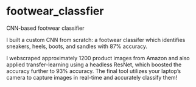 # footwear_classfier
CNN-based footwear classifier

I built a custom CNN from scratch: a footwear classifer which identifies sneakers, heels, boots, and sandles with 87% accuracy. 

I webscraped approximately 1200 product images from Amazon and also applied transfer-learning using a headless ResNet, which boosted the accuracy further to 93% accuracy. The final tool utilizes your laptop’s camera to capture images in real-time and accurately classify them!
